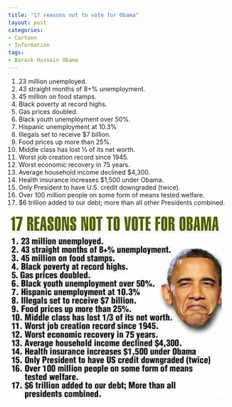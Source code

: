 ```yaml
---
title: "17 reasons not to vote for Obama"
layout: post
categories:
- Cartoon
- Information
tags:
- Barack Hussein Obama
---
```


1. 23 million unemployed.
2. 43 straight months of 8+% unemployment.
3. 45 million on food stamps.
4. Black poverty at record highs.
5. Gas prices doubled.
6. Black youth unemployment over 50%.
7. Hispanic unemployment at 10.3%
8. Illegals set to receive $7 billion.
9. Food prices up more than 25%.
10. Middle class has lost &frac13; of its net worth.
11. Worst job creation record since 1945.
12. Worst economic recovery in 75 years.
13. Average household income declined $4,300.
14. Health insurance increases $1,500 under Obama.
15. Only President to have U.S. credit downgraded (twice).
16. Over 100 million people on some form of means tested welfare.
17. $6 trillion added to our debt; more than all other Presidents combined.

![17 reasons not to vote for Obama](/assets/img/2012/11/17-reasons-not-to-vote-for-Obama.jpg)
